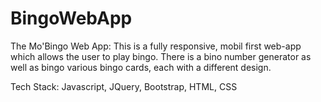 # BingoWebApp


The Mo'Bingo Web App: 
This is a fully responsive, mobil first web-app which allows the user to play bingo. There is a bino number generator as well as bingo various bingo cards, each with a different design. 

Tech Stack: Javascript, JQuery, Bootstrap, HTML, CSS

